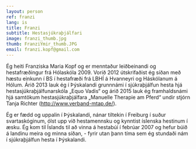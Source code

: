 ```yaml
---
layout: person
ref: franzi
lang: is
title: Franzi
subtitle: Hestasjúkraþjálfari
image: franzi_thumb.jpg
thumb: FranziYmir_thumb.JPG
email: franzi.kopf@gmail.com
---
```


Ég heiti Franziska Maria Kopf og er menntaður leiðbeinandi og hestafræðingur frá Hólaskóla 2009. Vorið 2012 útskrifaðist ég síðan með hæstu einkunn í BS í hestafræði frá LBHÍ á Hvanneyri og Háskólanum á Hólum. 
Árið 2013 lauk ég í Þýskalandi grunnnámi í sjúkraþjálfun hesta hjá hestasjúkraþjálfunarskóla „Equo Vadis“ og árið 2015 lauk ég framhaldsnámi hjá samtökum hestasjúkraþjálfara „Manuelle Therapie am Pferd“ undir stjórn Tanja Richter (http://www.verband-mtap.de/).

Ég er fædd og uppalin í Þýskalandi, nánar tiltekin í Freiburg í suður svartaskóginum, ólst upp við hestamennsku og kynntist íslenska hestinum í æsku. Ég kom til Íslands til að vinna á hestabúi í febrúar 2007 og hefur búið á landinu meira og minna síðan, - fyrir utan þann tíma sem ég stundaði nám í sjúkraþjálfun hesta í Þýskalandi. 

